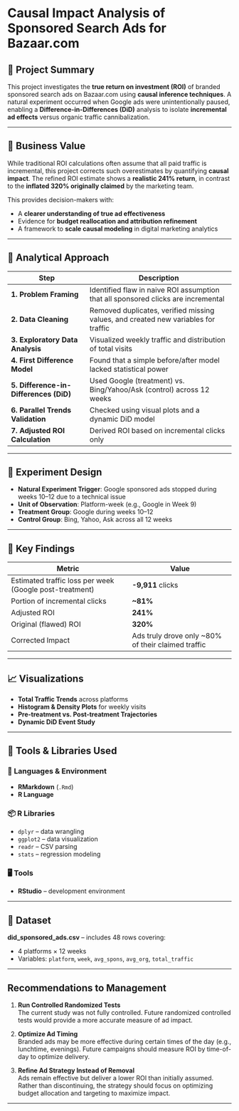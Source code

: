 
# Causal Impact Analysis of Sponsored Search Ads for Bazaar.com

## 🧠 Project Summary

This project investigates the **true return on investment (ROI)** of branded sponsored search ads on Bazaar.com using **causal inference techniques**. A natural experiment occurred when Google ads were unintentionally paused, enabling a **Difference-in-Differences (DiD)** analysis to isolate **incremental ad effects** versus organic traffic cannibalization.

---

## 💼 Business Value

While traditional ROI calculations often assume that all paid traffic is incremental, this project corrects such overestimates by quantifying **causal impact**. The refined ROI estimate shows a **realistic 241% return**, in contrast to the **inflated 320% originally claimed** by the marketing team.

This provides decision-makers with:
- A **clearer understanding of true ad effectiveness**
- Evidence for **budget reallocation and attribution refinement**
- A framework to **scale causal modeling** in digital marketing analytics

---

## 🔬 Analytical Approach

| Step | Description |
|------|-------------|
| **1. Problem Framing** | Identified flaw in naive ROI assumption that all sponsored clicks are incremental |
| **2. Data Cleaning** | Removed duplicates, verified missing values, and created new variables for traffic |
| **3. Exploratory Data Analysis** | Visualized weekly traffic and distribution of total visits |
| **4. First Difference Model** | Found that a simple before/after model lacked statistical power |
| **5. Difference-in-Differences (DiD)** | Used Google (treatment) vs. Bing/Yahoo/Ask (control) across 12 weeks |
| **6. Parallel Trends Validation** | Checked using visual plots and a dynamic DiD model |
| **7. Adjusted ROI Calculation** | Derived ROI based on incremental clicks only |

---

## 🧪 Experiment Design

- **Natural Experiment Trigger**: Google sponsored ads stopped during weeks 10–12 due to a technical issue
- **Unit of Observation**: Platform-week (e.g., Google in Week 9)
- **Treatment Group**: Google during weeks 10–12
- **Control Group**: Bing, Yahoo, Ask across all 12 weeks

---

## 🧮 Key Findings

| Metric | Value |
|--------|-------|
| Estimated traffic loss per week (Google post-treatment) | **-9,911** clicks |
| Portion of incremental clicks | **~81%** |
| Adjusted ROI | **241%** |
| Original (flawed) ROI | **320%** |
| Corrected Impact | Ads truly drove only ~80% of their claimed traffic |

---

## 📈 Visualizations

- **Total Traffic Trends** across platforms
- **Histogram & Density Plots** for weekly visits
- **Pre-treatment vs. Post-treatment Trajectories**
- **Dynamic DiD Event Study**

---

## 📌 Tools & Libraries Used

### 🔧 Languages & Environment
- **RMarkdown** (`.Rmd`)
- **R Language**

### 📦 R Libraries
- `dplyr` – data wrangling  
- `ggplot2` – data visualization  
- `readr` – CSV parsing  
- `stats` – regression modeling

### 🖥️ Tools
- **RStudio** – development environment  

---

## 📂 Dataset

**did_sponsored_ads.csv** – includes 48 rows covering:
- 4 platforms × 12 weeks
- Variables: `platform`, `week`, `avg_spons`, `avg_org`, `total_traffic`

---

## Recommendations to Management

1. **Run Controlled Randomized Tests**  
   The current study was not fully controlled. Future randomized controlled tests would provide a more accurate measure of ad impact.

2. **Optimize Ad Timing**  
   Branded ads may be more effective during certain times of the day (e.g., lunchtime, evenings). Future campaigns should measure ROI by time-of-day to optimize delivery.

3. **Refine Ad Strategy Instead of Removal**  
   Ads remain effective but deliver a lower ROI than initially assumed. Rather than discontinuing, the strategy should focus on optimizing budget allocation and targeting to maximize impact.

---

